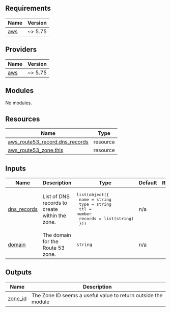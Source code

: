 <!-- BEGIN_TF_DOCS -->
## Requirements

| Name | Version |
|------|---------|
| <a name="requirement_aws"></a> [aws](#requirement\_aws) | ~> 5.75 |

## Providers

| Name | Version |
|------|---------|
| <a name="provider_aws"></a> [aws](#provider\_aws) | ~> 5.75 |

## Modules

No modules.

## Resources

| Name | Type |
|------|------|
| [aws_route53_record.dns_records](https://registry.terraform.io/providers/hashicorp/aws/latest/docs/resources/route53_record) | resource |
| [aws_route53_zone.this](https://registry.terraform.io/providers/hashicorp/aws/latest/docs/resources/route53_zone) | resource |

## Inputs

| Name | Description | Type | Default | Required |
|------|-------------|------|---------|:--------:|
| <a name="input_dns_records"></a> [dns\_records](#input\_dns\_records) | List of DNS records to create within the zone. | <pre>list(object({<br/>    name    = string<br/>    type    = string<br/>    ttl     = number<br/>    records = list(string)<br/>  }))</pre> | n/a | yes |
| <a name="input_domain"></a> [domain](#input\_domain) | The domain for the Route 53 zone. | `string` | n/a | yes |

## Outputs

| Name | Description |
|------|-------------|
| <a name="output_zone_id"></a> [zone\_id](#output\_zone\_id) | The Zone ID seems a useful value to return outside the module |
<!-- END_TF_DOCS -->